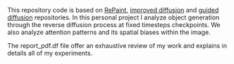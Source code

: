This repository code is based on [RePaint](https://github.com/andreas128/RePaint), [improved diffusion](ttps://github.com/vedantroy/improved-ddpm-pytorch) and [guided diffusion](https://github.com/openai/guided-diffusion) repositories. In this personal project I analyze object generation through the reverse diffusion process at fixed timesteps checkpoints. We also analyze attention patterns and its spatial biases within the image. 

The report_pdf.df file offer an exhaustive review of my work and explains in details all of my experiments.
